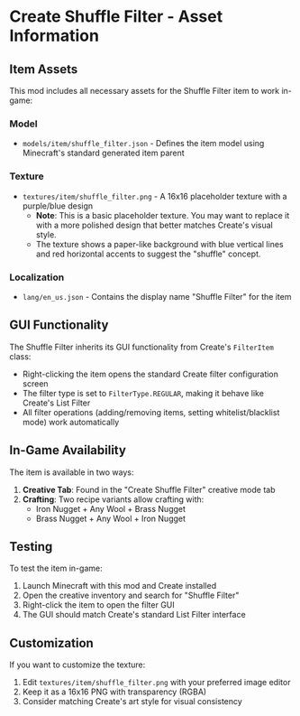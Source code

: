 # Create Shuffle Filter - Asset Information

## Item Assets

This mod includes all necessary assets for the Shuffle Filter item to work in-game:

### Model
- `models/item/shuffle_filter.json` - Defines the item model using Minecraft's standard generated item parent

### Texture
- `textures/item/shuffle_filter.png` - A 16x16 placeholder texture with a purple/blue design
  - **Note**: This is a basic placeholder texture. You may want to replace it with a more polished design that better matches Create's visual style.
  - The texture shows a paper-like background with blue vertical lines and red horizontal accents to suggest the "shuffle" concept.

### Localization
- `lang/en_us.json` - Contains the display name "Shuffle Filter" for the item

## GUI Functionality

The Shuffle Filter inherits its GUI functionality from Create's `FilterItem` class:
- Right-clicking the item opens the standard Create filter configuration screen
- The filter type is set to `FilterType.REGULAR`, making it behave like Create's List Filter
- All filter operations (adding/removing items, setting whitelist/blacklist mode) work automatically

## In-Game Availability

The item is available in two ways:
1. **Creative Tab**: Found in the "Create Shuffle Filter" creative mode tab
2. **Crafting**: Two recipe variants allow crafting with:
   - Iron Nugget + Any Wool + Brass Nugget
   - Brass Nugget + Any Wool + Iron Nugget

## Testing

To test the item in-game:
1. Launch Minecraft with this mod and Create installed
2. Open the creative inventory and search for "Shuffle Filter"
3. Right-click the item to open the filter GUI
4. The GUI should match Create's standard List Filter interface

## Customization

If you want to customize the texture:
1. Edit `textures/item/shuffle_filter.png` with your preferred image editor
2. Keep it as a 16x16 PNG with transparency (RGBA)
3. Consider matching Create's art style for visual consistency
